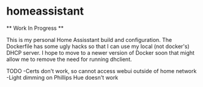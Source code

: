# homeassistant

** Work In Progress **

This is my personal Home Assisstant build and configuration. The Dockerfile has some ugly hacks so that I can use my local (not docker's) DHCP server. I hope to move to a newer version of Docker soon that might allow me to remove the need for running dhclient.

TODO
-Certs don't work, so cannot access webui outside of home network
-Light dimming on Phillips Hue doesn't work
